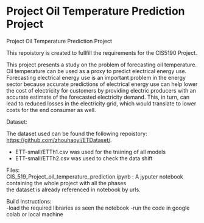 # Project Oil Temperature Prediction Project 
Project Oil Temperature Prediction Project 

This repoistory is created to fullfill the requirements for the CIS5190 Project. <br>

This project presents a study on the problem of forecasting oil temperature. Oil temperature can be used as a proxy to predict electrical energy use. Forecasting electrical energy use is an important problem in the energy sector because accurate predictions of electrical energy use can help lower the cost of electricity for customers by providing electric producers with an accurate estimate of the forecasted electricity demand. This, in turn, can lead to reduced losses in the electricity grid, which would translate to lower costs for the end consumer as well. <br>


Dataset:<br>

The dataset used can be found the following repoistory: https://github.com/zhouhaoyi/ETDataset/. 
* ETT-small/ETTh1.csv was used for the training of all models
* ETT-small/ETTh2.csv was used to check the data shift 

Files: <br>
CIS_519_Project_oil_temperature_prediction.ipynb : A jyputer notebook containing the whole project with all the phases<br>
the dataset is already referenced in notebook by urls. 

Build Instructions: <br> 
-load the required libraries as seen the notebook
-run the code in google colab or local machine 
